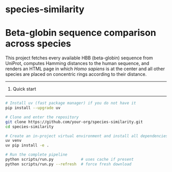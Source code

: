 # species-similarity
Beta-globin sequence comparison across species
=============================================

This project fetches every available HBB (beta-globin) sequence from UniProt,
computes Hamming distances to the human sequence, and renders an HTML page in
which *Homo sapiens* is at the center and all other species are placed on
concentric rings according to their distance.

--------------------------------------------------------------------
1. Quick start
--------------------------------------------------------------------

```bash
# Install uv (fast package manager) if you do not have it
pip install --upgrade uv

# Clone and enter the repository
git clone https://github.com/your-org/species-similarity.git
cd species-similarity

# Create an in-project virtual environment and install all dependencies
uv venv 
uv pip install -e .

# Run the complete pipeline
python scripts/run.py            # uses cache if present
python scripts/run.py --refresh  # force fresh download
